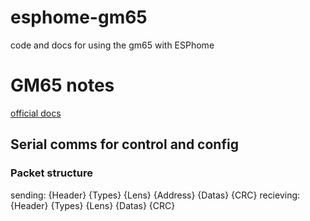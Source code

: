 # esphome-gm65
code and docs for using the gm65 with ESPhome

# GM65 notes

[official docs](http://myosuploads3.banggood.com/products/20200612/20200612015539GM65-SBarcodereadermuduleUserManual.pdf)

## Serial comms for control and config

### Packet structure

sending:
{Header} {Types} {Lens} {Address} {Datas} {CRC}
recieving: 
{Header} {Types} {Lens} {Datas} {CRC}


